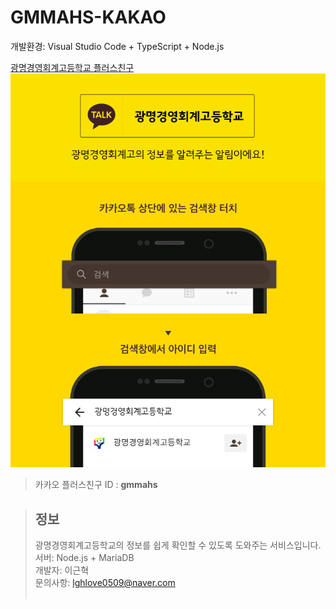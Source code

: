 # GMMAHS-KAKAO

개발환경: Visual Studio Code + TypeScript + Node.js

[광명경영회계고등학교 플러스친구](http://pf.kakao.com/_DWMsC)
![](./kakao.png)


> 카카오 플러스친구 ID : <b>gmmahs</b>

> ## 정보<br> 
> 광명경영회계고등학교의 정보를 쉽게 확인할 수 있도록 도와주는 서비스입니다.<br>
> 서버: Node.js + MariaDB<br>
> 개발자: 이근혁<br>
> 문의사항: lghlove0509@naver.com<br>
> <br>
